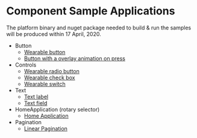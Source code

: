 # Component Sample Applications

The platform binary and nuget package needed to build & run the samples will be produced within 17 April, 2020.

* Button
    * [Wearable button](./Button/WearableButton/README.md)
    * [Button with a overlay animation on press](./Button/ButtonWithOverlayAnimation/README.md)
* Controls
    * [Wearable radio button](./Controls/WearableRadioButton/README.md)
    * [Wearable check box](./Controls/WearableCheckBox/README.md)
    * [Wearable switch](./Controls/WearableSwitch/README.md)
* Text
    * [Text label](./Text/TextLabel/README.md)
    * [Text field](./Text/TextField/README.md)
* HomeApplication (rotary selector)
    * [Home Application](./HomeApplication/README.md)
* Pagination
    * [Linear Pagination](./Pagination/LinearPagination/README.md)